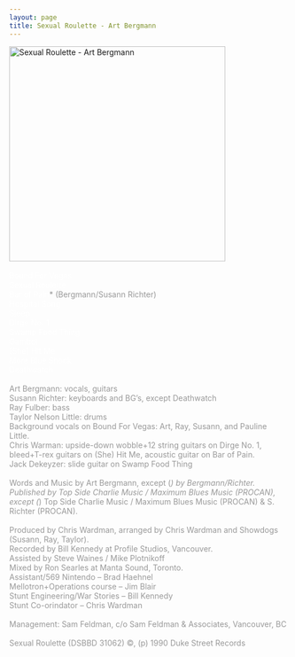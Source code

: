 ```yaml
---
layout: page
title: Sexual Roulette - Art Bergmann
---
```

<img src="images/stories/album_covers/album_descriptions/art_bergmann-sexual_roulette.jpg" alt="Sexual Roulette - Art Bergmann" title="Sexual Roulette - Art Bergmann" style="border: 0px solid #000000; width: 390px; height: 388px" width="390" align="bottom" height="388" /><br />
<br />
<span style="color: #ffffff">Bound For Vegas<br />
Sexual Roulette<br />
Bar of Pain<span style="color: #999999">* (Bergmann/Susann Richter)</span><br />
Hospital Song<br />
Sleep<br />
Dirge No. 1<br />
Swamp Food Thing<br />
Gambol<br />
(She) Hit Me<br />
More Blue Shock<br />
Deathwatch</span><br />
<span style="color: #999999"><br />
Art Bergmann: vocals, guitars<br />
Susann Richter: keyboards and BG&rsquo;s, except Deathwatch<br />
Ray Fulber: bass<br />
Taylor Nelson Little: drums<br />
Background vocals on Bound For Vegas: Art, Ray, Susann, and Pauline Little.<br />
Chris Warman: upside-down wobble+12 string guitars on  Dirge No. 1,  bleed+T-rex guitars on (She) Hit Me, acoustic guitar on Bar of Pain.<br />
Jack Dekeyzer: slide guitar on Swamp Food Thing<br />
<br />
</span>
<span style="color: #999999">
Words and Music by Art Bergmann</span><span style="color: #999999">, except (*) by Bergmann/Richter.<br />
Published by Top Side Charlie Music / Maximum Blues Music (PROCAN), except (*) Top Side Charlie Music / Maximum Blues Music (PROCAN) &amp; S. Richter (PROCAN).<br />
<br />
Produced by Chris Wardman, arranged by Chris Wardman and Showdogs (Susann, Ray, Taylor).<br />
Recorded by Bill Kennedy at Profile Studios, Vancouver.<br />
Assisted by Steve Waines / Mike Plotnikoff<br />
Mixed by Ron Searles at Manta Sound, Toronto.<br />
Assistant/569 Nintendo &ndash; Brad Haehnel<br />
Mellotron+Operations course &ndash; Jim Blair<br />
Stunt Engineering/War Stories &ndash; Bill Kennedy<br />
Stunt Co-orindator &ndash; Chris Wardman<br />
<br />
Management: Sam Feldman, c/o Sam Feldman &amp; Associates, Vancouver, BC<br />
<br />
Sexual Roulette (DSBBD 31062)
&copy;, (p) 1990 Duke Street Records</span>
